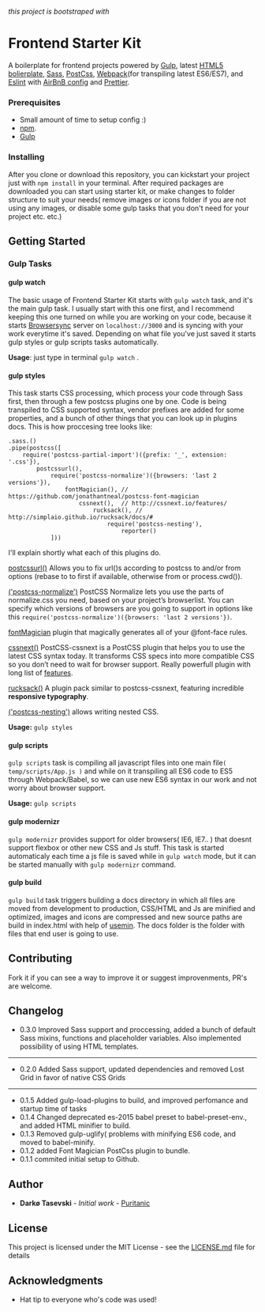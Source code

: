 _this project is bootstraped with_

# Frontend Starter Kit

A boilerplate for frontend projects powered by [Gulp](https://github.com/gulpjs/gulp), latest [HTML5 bolierplate](https://github.com/h5bp/html5-boilerplate), [Sass](http://sass-lang.com/), [PostCss](https://github.com/postcss/postcss), [Webpack](https://webpack.js.org/)(for transpiling latest ES6/ES7), and [Eslint](https://eslint.org/) with [AirBnB config](https://github.com/airbnb/javascript) and [Prettier](https://github.com/prettier/prettier).

### Prerequisites

* Small amount of time to setup config :)
* [npm](https://www.npmjs.com/get-npm).
* [Gulp](https://github.com/gulpjs/gulp)

### Installing

After you clone or download this repository, you can kickstart your project just with `npm install` in your terminal. After required packages are downloaded you can start using starter kit, or make changes to folder structure to suit your needs( remove images or icons folder if you are not using any images, or disable some gulp tasks that you don't need for your project etc. etc.)

## Getting Started

### Gulp Tasks

#### gulp watch

The basic usage of Frontend Starter Kit starts with `gulp watch` task, and it's the main gulp task. I usually start with this one first, and I recommend keeping this one turned on while you are working on your code, because it starts [Browsersync](https://www.browsersync.io) server on `localhost://3000` and is syncing with your work everytime it's saved. Depending on what file you've just saved it starts gulp styles or gulp scripts tasks automatically.

**Usage**: just type in terminal `gulp watch` .

#### gulp styles

This task starts CSS processing, which process your code through Sass first, then through a few postcss plugins one by one. Code is being transpiled to CSS supported syntax, vendor prefixes are added for some properties, and a bunch of other things that you can look up in plugins docs.
This is how proccesing tree looks like:

```
.sass.()
.pipe(postcss([
	require('postcss-partial-import')({prefix: '_', extension: '.css'}),
		postcssurl(),
			require('postcss-normalize')({browsers: 'last 2 versions'}),
				fontMagician(),	// https://github.com/jonathantneal/postcss-font-magician
					cssnext(),	// http://cssnext.io/features/
						rucksack(), // http://simplaio.github.io/rucksack/docs/#
							require('postcss-nesting'),
								reporter()
			]))
```

I'll explain shortly what each of this plugins do.

[postcssurl()](https://github.com/postcss/postcss-url) Allows you to fix url()s according to postcss to and/or from options (rebase to to first if available, otherwise from or process.cwd()).

[('postcss-normalize')](https://github.com/jonathantneal/postcss-normalize) PostCSS Normalize lets you use the parts of normalize.css you need, based on your project’s browserlist. You can specify which versions of browsers are you going to support in options like this `require('postcss-normalize')({browsers: 'last 2 versions'})`.

[fontMagician](https://github.com/jonathantneal/postcss-font-magician) plugin that magically generates all of your @font-face rules.

[cssnext()](https://github.com/postcss/postcss) PostCSS-cssnext is a PostCSS plugin that helps you to use the latest CSS syntax today. It transforms CSS specs into more compatible CSS so you don’t need to wait for browser support. Really powerfull plugin with long list of [features](http://cssnext.io/features/).

[rucksack()](https://github.com/seaneking/rucksack) A plugin pack similar to postcss-cssnext, featuring incredible **responsive
typography**.

[('postcss-nesting')](https://github.com/jonathantneal/postcss-nesting) allows writing nested CSS.

**Usage:** `gulp styles`

#### gulp scripts

`gulp scripts` task is compiling all javascript files into one main file`( temp/scripts/App.js )` and while on it transpiling all ES6 code to ES5 through Webpack/Babel, so we can use new ES6 syntax in our work and not worry about browser support.

**Usage:** `gulp scripts`

#### gulp modernizr

`gulp modernizr` provides support for older browsers( IE6, IE7.. ) that doesnt support flexbox or other new CSS and Js stuff. This task is started automaticaly each time a js file is saved while in `gulp watch` mode, but it can be started manually with `gulp modernizr` command.

#### gulp build

`gulp build` task triggers building a docs directory in which all files are moved from development to production, CSS/HTML and Js are minified and optimized, images and icons are compressed and new source paths are build in index.html with help of [usemin](https://github.com/zont/gulp-usemin). The docs folder is the folder with files that end user is going to use.

## Contributing

Fork it if you can see a way to improve it or suggest improvenments, PR's are welcome.

## Changelog

* 0.3.0 Improved Sass support and proccessing, added a bunch of default Sass mixins, functions and placeholder variables. Also implemented possibility of using HTML templates.

---

* 0.2.0 Added Sass support, updated dependencies and removed Lost Grid in favor of native CSS Grids

---

* 0.1.5 Added gulp-load-plugins to build, and improved perfomance and startup time of tasks
* 0.1.4 Changed deprecated es-2015 babel preset to babel-preset-env., and added HTML minifier to build.
* 0.1.3 Removed gulp-uglify( problems with minifying ES6 code, and moved to babel-minify.
* 0.1.2 added Font Magician PostCss plugin to bundle.
* 0.1.1 commited initial setup to Github.

## Author

* **Darkø Tasevski** - _Initial work_ - [Puritanic](https://github.com/Puritanic)

## License

This project is licensed under the MIT License - see the [LICENSE.md](LICENSE.md) file for details

## Acknowledgments

* Hat tip to everyone who's code was used!
